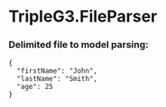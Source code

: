 # TripleG3.FileParser
### Delimited file to model parsing:
```
{
  "firstName": "John",
  "lastName": "Smith",
  "age": 25
}
```